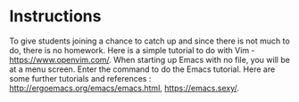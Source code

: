 # Instructions
 
To give students joining a chance to catch up and since there is not much to do, there is no homework. Here is a simple tutorial to do with Vim - https://www.openvim.com/. When starting up Emacs with no file, you will be at a menu screen. Enter the command to do the Emacs tutorial. Here are some further tutorials and references : http://ergoemacs.org/emacs/emacs.html, https://emacs.sexy/. 